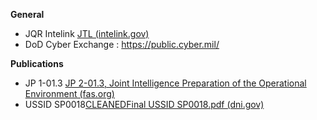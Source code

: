 

**General**

- JQR Intelink [JTL (intelink.gov)](https://intelshare.intelink.gov/sites/uscybercom/Training/SitePages/JTL.aspx)
- DoD Cyber Exchange : https://public.cyber.mil/


**Publications**


- JP 1-01.3 [JP 2-01.3, Joint Intelligence Preparation of the Operational Environment (fas.org)](https://irp.fas.org/doddir/dod/jp2-01-3.pdf)
- USSID SP0018[CLEANEDFinal USSID SP0018.pdf (dni.gov)](https://www.dni.gov/files/documents/1118/CLEANEDFinal%20USSID%20SP0018.pdf)